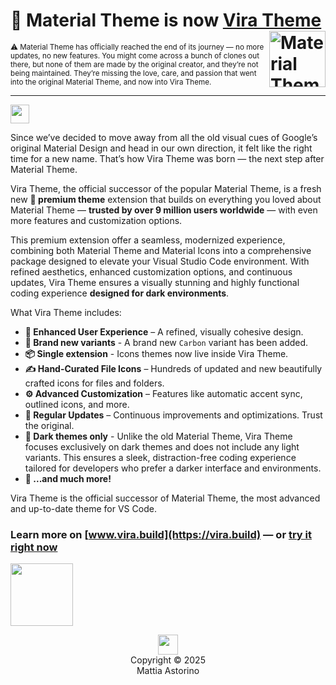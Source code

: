 # 🎉 Material Theme is now [Vira Theme](https://marketplace.visualstudio.com/items?itemName=vira.vsc-vira-theme) [<img src="https://vira-themes.github.io/vira-theme-support/assets/mt-logo.png" alt="Material Theme" width="90" height="90" align="right">](https://vira.build)

<small>⚠️ Material Theme has officially reached the end of its journey — no more updates, no new features. You might come across a bunch of clones out there, but none of them are made by the original creator, and they’re not being maintained. They’re missing the love, care, and passion that went into the original Material Theme, and now into Vira Theme.</small>

---

<img src="https://external-content.duckduckgo.com/iu/?u=https%3A%2F%2Fmineblocks.com%2F1%2Fwiki%2Fimages%2F5%2F59%2FEmpty.png&f=1&nofb=1&ipt=272d1bf6ef886b68f90fc4b76685cf3d69c29691db2a6136a83a4f99e53db919&ipo=images" height="30">


Since we’ve decided to move away from all the old visual cues of Google’s original Material Design and head in our own direction, it felt like the right time for a new name. That’s how Vira Theme was born — the next step after Material Theme.

Vira Theme, the official successor of the popular Material Theme, is a fresh new **👑 premium theme** extension that builds on everything you loved about Material Theme — **trusted by over 9 million users worldwide** — with even more features and customization options.

This premium extension offer a seamless, modernized experience, combining both Material Theme and Material Icons into a comprehensive package designed to elevate your Visual Studio Code environment. With refined aesthetics, enhanced customization options, and continuous updates, Vira Theme ensures a visually stunning and highly functional coding experience **designed for dark environments**.

What Vira Theme includes:
- **💎 Enhanced User Experience** – A refined, visually cohesive design.
- **💅 Brand new variants** - A brand new `Carbon` variant has been added.
- **📦 Single extension** - Icons themes now live inside Vira Theme.
- **✍️ Hand-Curated File Icons** – Hundreds of updated and new beautifully crafted icons for files and folders.
- **⚙️ Advanced Customization** – Features like automatic accent sync, outlined icons, and more.
- **🎯 Regular Updates** – Continuous improvements and optimizations. Trust the original.
- **🦇 Dark themes only** - Unlike the old Material Theme, Vira Theme focuses exclusively on dark themes and does not include any light variants. This ensures a sleek, distraction-free coding experience tailored for developers who prefer a darker interface and environments.
- **📣 ...and much more!**

Vira Theme is the official successor of Material Theme, the most advanced and up-to-date theme for VS Code.

### Learn more on [www.vira.build](https://vira.build) — or [try it right now](https://marketplace.visualstudio.com/items?itemName=vira.vsc-vira-theme)

<img src="https://external-content.duckduckgo.com/iu/?u=https%3A%2F%2Fmineblocks.com%2F1%2Fwiki%2Fimages%2F5%2F59%2FEmpty.png&f=1&nofb=1&ipt=272d1bf6ef886b68f90fc4b76685cf3d69c29691db2a6136a83a4f99e53db919&ipo=images" height="100">

<p align="center">
  <img src="https://vira-themes.github.io/vira-theme-support/assets/mt-logo.png" width="32" height="32"/>
  <br />
  Copyright &copy; 2025 <br /> Mattia Astorino
</p>
